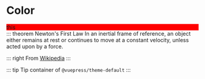 # Color

<div style="background-color:red;">this</div>
::: theorem Newton's First Law
In an inertial frame of reference, an object either remains at rest or continues to move at a constant velocity, unless acted upon by a force.

::: right
From [Wikipedia](https://en.wikipedia.org/wiki/Newton%27s_laws_of_motion)
:::


::: tip
Tip container of `@vuepress/theme-default`
:::
